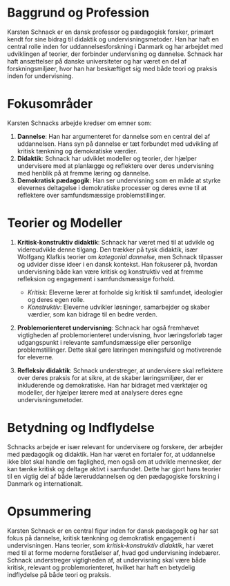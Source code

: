 # **Baggrund og Profession**  
Karsten Schnack er en dansk professor og pædagogisk forsker, primært kendt for sine bidrag til didaktik og undervisningsmetoder. Han har haft en central rolle inden for uddannelsesforskning i Danmark og har arbejdet med udviklingen af teorier, der forbinder undervisning og dannelse. Schnack har haft ansættelser på danske universiteter og har været en del af forskningsmiljøer, hvor han har beskæftiget sig med både teori og praksis inden for undervisning.

# **Fokusområder**  
Karsten Schnacks arbejde kredser om emner som:

1. **Dannelse**: Han har argumenteret for dannelse som en central del af uddannelsen. Hans syn på dannelse er tæt forbundet med udvikling af kritisk tænkning og demokratiske værdier.
2. **Didaktik**: Schnack har udviklet modeller og teorier, der hjælper undervisere med at planlægge og reflektere over deres undervisning med henblik på at fremme læring og dannelse.
3. **Demokratisk pædagogik**: Han ser undervisning som en måde at styrke elevernes deltagelse i demokratiske processer og deres evne til at reflektere over samfundsmæssige problemstillinger.

# **Teorier og Modeller**

1. **Kritisk-konstruktiv didaktik**: Schnack har været med til at udvikle og videreudvikle denne tilgang. Den trækker på tysk didaktik, især Wolfgang Klafkis teorier om _kategorial dannelse_, men Schnack tilpasser og udvider disse ideer i en dansk kontekst. Han fokuserer på, hvordan undervisning både kan være kritisk og konstruktiv ved at fremme refleksion og engagement i samfundsmæssige forhold.
    
    - _Kritisk_: Eleverne lærer at forholde sig kritisk til samfundet, ideologier og deres egen rolle.
    - _Konstruktiv_: Eleverne udvikler løsninger, samarbejder og skaber værdier, som kan bidrage til en bedre verden.
2. **Problemorienteret undervisning**: Schnack har også fremhævet vigtigheden af problemorienteret undervisning, hvor læringsforløb tager udgangspunkt i relevante samfundsmæssige eller personlige problemstillinger. Dette skal gøre læringen meningsfuld og motiverende for eleverne.
    
3. **Refleksiv didaktik**: Schnack understreger, at undervisere skal reflektere over deres praksis for at sikre, at de skaber læringsmiljøer, der er inkluderende og demokratiske. Han har bidraget med værktøjer og modeller, der hjælper lærere med at analysere deres egne undervisningsmetoder.
    

# **Betydning og Indflydelse**  
Schnacks arbejde er især relevant for undervisere og forskere, der arbejder med pædagogik og didaktik. Han har været en fortaler for, at uddannelse ikke blot skal handle om faglighed, men også om at udvikle mennesker, der kan tænke kritisk og deltage aktivt i samfundet. Dette har gjort hans teorier til en vigtig del af både læreruddannelsen og den pædagogiske forskning i Danmark og internationalt.

# **Opsummering**  
Karsten Schnack er en central figur inden for dansk pædagogik og har sat fokus på dannelse, kritisk tænkning og demokratisk engagement i undervisningen. Hans teorier, som _kritisk-konstruktiv didaktik_, har været med til at forme moderne forståelser af, hvad god undervisning indebærer. Schnack understreger vigtigheden af, at undervisning skal være både kritisk, relevant og problemorienteret, hvilket har haft en betydelig indflydelse på både teori og praksis.
